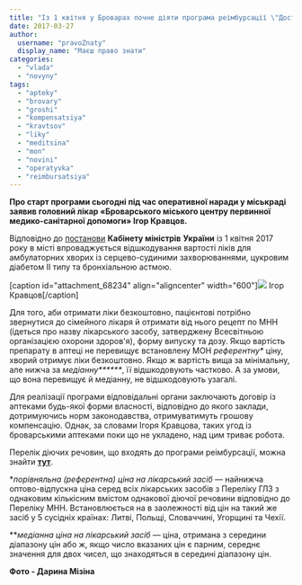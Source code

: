 ```yaml
---
title: "Із 1 квітня у Броварах почне діяти програма реімбурсації \"Доступні ліки\""
date: 2017-03-27
author: 
  username: "pravoZnaty"
  display_name: "Маєш право знати"
categories: 
  - "vlada"
  - "novyny"
tags: 
  - "apteky"
  - "brovary"
  - "groshi"
  - "kompensatsiya"
  - "kravtsov"
  - "liky"
  - "meditsina"
  - "mon"
  - "novini"
  - "operatyvka"
  - "reimbursatsiya"
---
```


**Про старт програми сьогодні під час оперативної наради у міськраді заявив головний лікар «Броварського міського центру первинної медико-санітарної допомоги» Ігор Кравцов.**

Відповідно до [постанови](http://zakon0.rada.gov.ua/laws/show/863-2016-%D0%BF) **Кабінету міністрів** **України** із 1 квітня 2017 року в місті впроваджується відшкодування вартості ліків для амбулаторних хворих із серцево-судиними захворюваннями, цукровим діабетом ІІ типу та бронхіальною астмою.

\[caption id="attachment\_68234" align="aligncenter" width="600"\]![](https://mpz.brovary.org/wp-content/uploads/2017/03/IMG_9689.jpg) Ігор Кравцов\[/caption\]

Для того, аби отримати ліки безкоштовно, пацієнтові потрібно звернутися до сімейного лікаря й отримати від нього рецепт по МНН (ідеться про назву лікарського засобу, затверджену Всесвітньою організацією охорони здоров'я), форму випуску та дозу. Якщо вартість препарату в аптеці не перевищує встановлену МОН _референтну\*_ ціну, хворий отримує ліки безкоштовно. Якщо ж вартість вища за мінімальну, але нижча за _медіанну**\*\***_, її відшкодовують частково. А за умови, що вона перевищує й медіанну, не відшкодовують узагалі.

Для реалізації програми відповідальні органи заключають договір із аптеками будь-якої форми власності, відповідно до якого заклади, дотримуючись норм законодавства, отримуватимуть грошову компенсацію. Однак, за словами Ігоря Кравцова, таких угод із броварськими аптеками поки що не укладено, над цим триває робота.

Перелік діючих речовин, що входять до програми реімбурсації, можна знайти **[тут](https://www.auc.org.ua/novyna/z-1-kvitnya-2017-roku-zapracyuye-vidshkoduvannya-z-derzhavnogo-byudzhetu-vartosti-likiv-dlya)**.

\*_порівняльна (референтна) ціна на лікарський засіб_ — найнижча оптово-відпускна ціна серед всіх лікарських засобів з Переліку ГЛЗ з однаковим кількісним вмістом однакової діючої речовини відповідно до Переліку МНН. Встановлюється на в заолежності від цін на такий же засіб у 5 сусідніх країнах: Литві, Польщі, Словаччині, Угорщині та Чехії.

\*\*_медіанна ціна на лікарський засіб_ — ціна, отримана з середини діапазону цін або ж, якщо число вказаних цін є парним, середнє значення для двох чисел, що знаходяться в середині діапазону цін.

**Фото - Дарина Мізіна**
